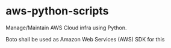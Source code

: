# aws-python-scripts
Manage/Maintain AWS Cloud infra using Python. 

Boto shall be used as Amazon Web Services (AWS) SDK for this
